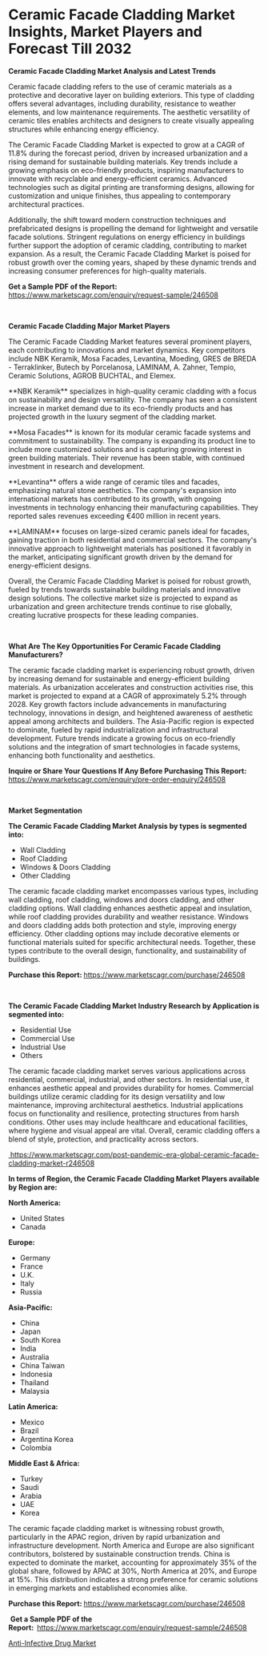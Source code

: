 <p><h1>Ceramic Facade Cladding Market Insights, Market Players and Forecast Till 2032</h1></p><p><strong>Ceramic Facade Cladding Market Analysis and Latest Trends</strong></p>
<p><p>Ceramic facade cladding refers to the use of ceramic materials as a protective and decorative layer on building exteriors. This type of cladding offers several advantages, including durability, resistance to weather elements, and low maintenance requirements. The aesthetic versatility of ceramic tiles enables architects and designers to create visually appealing structures while enhancing energy efficiency.</p><p>The Ceramic Facade Cladding Market is expected to grow at a CAGR of 11.8% during the forecast period, driven by increased urbanization and a rising demand for sustainable building materials. Key trends include a growing emphasis on eco-friendly products, inspiring manufacturers to innovate with recyclable and energy-efficient ceramics. Advanced technologies such as digital printing are transforming designs, allowing for customization and unique finishes, thus appealing to contemporary architectural practices. </p><p>Additionally, the shift toward modern construction techniques and prefabricated designs is propelling the demand for lightweight and versatile facade solutions. Stringent regulations on energy efficiency in buildings further support the adoption of ceramic cladding, contributing to market expansion. As a result, the Ceramic Facade Cladding Market is poised for robust growth over the coming years, shaped by these dynamic trends and increasing consumer preferences for high-quality materials.</p></p>
<p><strong>Get a Sample PDF of the Report:&nbsp;</strong> <a href="https://www.marketscagr.com/enquiry/request-sample/246508?utm_campaign=2004&utm_medium=2&utm_source=Github&utm_content=ia&utm_term=30032025&utm_id=ceramic-facade-cladding">https://www.marketscagr.com/enquiry/request-sample/246508</a></p>
<p>&nbsp;</p>
<p><strong>Ceramic Facade Cladding Major Market Players</strong></p>
<p><p>The Ceramic Facade Cladding Market features several prominent players, each contributing to innovations and market dynamics. Key competitors include NBK Keramik, Mosa Facades, Levantina, Moeding, GRES de BREDA - Terraklinker, Butech by Porcelanosa, LAMINAM, A. Zahner, Tempio, Ceramic Solutions, AGROB BUCHTAL, and Elemex.</p><p>**NBK Keramik** specializes in high-quality ceramic cladding with a focus on sustainability and design versatility. The company has seen a consistent increase in market demand due to its eco-friendly products and has projected growth in the luxury segment of the cladding market.</p><p>**Mosa Facades** is known for its modular ceramic facade systems and commitment to sustainability. The company is expanding its product line to include more customized solutions and is capturing growing interest in green building materials. Their revenue has been stable, with continued investment in research and development.</p><p>**Levantina** offers a wide range of ceramic tiles and facades, emphasizing natural stone aesthetics. The company's expansion into international markets has contributed to its growth, with ongoing investments in technology enhancing their manufacturing capabilities. They reported sales revenues exceeding €400 million in recent years.</p><p>**LAMINAM** focuses on large-sized ceramic panels ideal for facades, gaining traction in both residential and commercial sectors. The company's innovative approach to lightweight materials has positioned it favorably in the market, anticipating significant growth driven by the demand for energy-efficient designs.</p><p>Overall, the Ceramic Facade Cladding Market is poised for robust growth, fueled by trends towards sustainable building materials and innovative design solutions. The collective market size is projected to expand as urbanization and green architecture trends continue to rise globally, creating lucrative prospects for these leading companies.</p></p>
<p>&nbsp;</p>
<p><strong>What Are The Key Opportunities For Ceramic Facade Cladding Manufacturers?</strong></p>
<p><p>The ceramic facade cladding market is experiencing robust growth, driven by increasing demand for sustainable and energy-efficient building materials. As urbanization accelerates and construction activities rise, this market is projected to expand at a CAGR of approximately 5.2% through 2028. Key growth factors include advancements in manufacturing technology, innovations in design, and heightened awareness of aesthetic appeal among architects and builders. The Asia-Pacific region is expected to dominate, fueled by rapid industrialization and infrastructural development. Future trends indicate a growing focus on eco-friendly solutions and the integration of smart technologies in facade systems, enhancing both functionality and aesthetics.</p></p>
<p><strong>Inquire or Share Your Questions If Any Before Purchasing This Report:</strong> <a href="https://www.marketscagr.com/enquiry/pre-order-enquiry/246508?utm_campaign=2004&utm_medium=2&utm_source=Github&utm_content=ia&utm_term=30032025&utm_id=ceramic-facade-cladding">https://www.marketscagr.com/enquiry/pre-order-enquiry/246508</a></p>
<p>&nbsp;</p>
<p><strong>Market Segmentation</strong></p>
<p><strong>The Ceramic Facade Cladding Market Analysis by types is segmented into:</strong></p>
<p><ul><li>Wall Cladding</li><li>Roof Cladding</li><li>Windows & Doors Cladding</li><li>Other Cladding</li></ul></p>
<p><p>The ceramic facade cladding market encompasses various types, including wall cladding, roof cladding, windows and doors cladding, and other cladding options. Wall cladding enhances aesthetic appeal and insulation, while roof cladding provides durability and weather resistance. Windows and doors cladding adds both protection and style, improving energy efficiency. Other cladding options may include decorative elements or functional materials suited for specific architectural needs. Together, these types contribute to the overall design, functionality, and sustainability of buildings.</p></p>
<p><strong>Purchase this Report:&nbsp;</strong><a href="https://www.marketscagr.com/purchase/246508?utm_campaign=2004&utm_medium=2&utm_source=Github&utm_content=ia&utm_term=30032025&utm_id=ceramic-facade-cladding">https://www.marketscagr.com/purchase/246508</a></p>
<p>&nbsp;</p>
<p><strong>The Ceramic Facade Cladding Market Industry Research by Application is segmented into:</strong></p>
<p><ul><li>Residential Use</li><li>Commercial Use</li><li>Industrial Use</li><li>Others</li></ul></p>
<p><p>The ceramic facade cladding market serves various applications across residential, commercial, industrial, and other sectors. In residential use, it enhances aesthetic appeal and provides durability for homes. Commercial buildings utilize ceramic cladding for its design versatility and low maintenance, improving architectural aesthetics. Industrial applications focus on functionality and resilience, protecting structures from harsh conditions. Other uses may include healthcare and educational facilities, where hygiene and visual appeal are vital. Overall, ceramic cladding offers a blend of style, protection, and practicality across sectors.</p></p>
<p><a href="https://www.marketscagr.com/post-pandemic-era-global-ceramic-facade-cladding-market-r246508?utm_campaign=2004&utm_medium=2&utm_source=Github&utm_content=ia&utm_term=30032025&utm_id=ceramic-facade-cladding">&nbsp;https://www.marketscagr.com/post-pandemic-era-global-ceramic-facade-cladding-market-r246508</a></p>
<p><strong>In terms of Region, the Ceramic Facade Cladding Market Players available by Region are:</strong></p>
<p>
    <p> <strong> North America: </strong>
        <ul>
            <li>United States</li>
            <li>Canada</li>
        </ul>
        </p> 
    <p> <strong> Europe: </strong>
        <ul>
            <li>Germany</li>
            <li>France</li>
            <li>U.K.</li>
            <li>Italy</li>
            <li>Russia</li>
        </ul>
        </p> 
    <p> <strong> Asia-Pacific: </strong>
        <ul>
            <li>China</li>
            <li>Japan</li>
            <li>South Korea</li>
            <li>India</li>
            <li>Australia</li>
            <li>China Taiwan</li>
            <li>Indonesia</li>
            <li>Thailand</li>
            <li>Malaysia</li>
        </ul>
        </p> 
    <p> <strong> Latin America: </strong>
        <ul>
            <li>Mexico</li>
            <li>Brazil</li>
            <li>Argentina Korea</li>
            <li>Colombia</li>
        </ul>
        </p> 
    <p> <strong> Middle East & Africa: </strong>
        <ul>
            <li>Turkey</li>
            <li>Saudi</li>
            <li>Arabia</li>
            <li>UAE</li>
            <li>Korea</li>
        </ul>
    </p>
    </p>
<p><p>The ceramic façade cladding market is witnessing robust growth, particularly in the APAC region, driven by rapid urbanization and infrastructure development. North America and Europe are also significant contributors, bolstered by sustainable construction trends. China is expected to dominate the market, accounting for approximately 35% of the global share, followed by APAC at 30%, North America at 20%, and Europe at 15%. This distribution indicates a strong preference for ceramic solutions in emerging markets and established economies alike.</p></p>
<p><strong>Purchase this Report: </strong><a href="https://www.marketscagr.com/purchase/246508?utm_campaign=2004&utm_medium=2&utm_source=Github&utm_content=ia&utm_term=30032025&utm_id=ceramic-facade-cladding">https://www.marketscagr.com/purchase/246508</a></p>
<p>&nbsp;<strong>Get a Sample PDF of the Report:&nbsp;&nbsp;</strong><a href="https://www.marketscagr.com/enquiry/request-sample/246508?utm_campaign=2004&utm_medium=2&utm_source=Github&utm_content=ia&utm_term=30032025&utm_id=ceramic-facade-cladding">https://www.marketscagr.com/enquiry/request-sample/246508</a></p>
<p><strong></strong></p>
<p><p><a href="https://github.com/globismark/Market-Research-Report-List-6/blob/main/anti-infective-drug-market.md?utm_campaign=2004&utm_medium=2&utm_source=Github&utm_content=ia&utm_term=30032025&utm_id=ceramic-facade-cladding">Anti-Infective Drug Market</a></p></p>